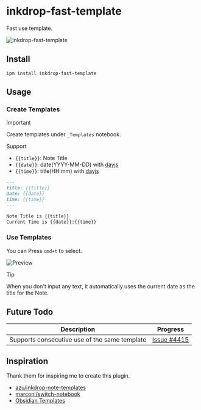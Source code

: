 # inkdrop-fast-template

Fast use template.

![inkdrop-fast-template](https://i.imgur.com/os7nGrM.png)

## Install

```
ipm install inkdrop-fast-template
```

## Usage

### Create Templates

> [!IMPORTANT]  
Create templates under `_Templates` notebook.

Support
- `{{title}}`: Note Title
- `{{date}}`: date(YYYY-MM-DD) with [dayjs](https://day.js.org/)
- `{{time}}`: title(HH:mm) with [dayjs](https://day.js.org/)

```markdown
---
title: {{title}}
date: {{date}}
time: {{time}}
---

Note Title is {{title}}
Current Time is {{date}}:{{time}}
```

### Use Templates

You can Press `cmd+t` to select.

![Preview](https://i.imgur.com/4HfHtmU.gif)

> [!TIP]  
When you don't input any text, it automatically uses the current date as the title for the Note.

## Future Todo 

| Description | Progress |
| ------- | ------- |
| Supports consecutive use of the same template  |[Issue #4415](https://github.com/Semantic-Org/Semantic-UI-React/issues/4415)    |

## Inspiration

Thank them for inspiring me to create this plugin.

- [azu/inkdrop-note-templates](https://github.com/azu/inkdrop-note-templates) 
- [marconi/switch-notebook](https://github.com/marconi/switch-notebook) 
- [Obsidian Templates](https://help.obsidian.md/Plugins/Templates)
